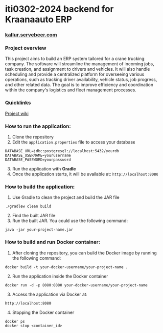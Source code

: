 # iti0302-2024 backend for Kraanaauto ERP

### [kallur.servebeer.com](http://kallur.servebeer.com)

### Project overview

This project aims to build an ERP system tailored for a crane trucking company. The software will streamline the management of incoming jobs, task creation, and assignment to drivers and vehicles. It will also handle scheduling and provide a centralized platform for overseeing various operations, such as tracking driver availability, vehicle status, job progress, and other related data. The goal is to improve efficiency and coordination within the company's logistics and fleet management processes.

### Quicklinks
[Project wiki](https://gitlab.cs.taltech.ee/hegrun/iti0302-2024-project/-/wikis/Project-wiki)


### How to run the application:
1. Clone the repository
2. Edit the `application.properties` file to access your database
```
DATABASE_URL=jdbc:postgresql://localhost:5432/yourdb
DATABASE_USERNAME=yourusername
DATABASE_PASSWORD=yourpassword
```
3. Run the application with **Gradle**
4. Once the application starts, it will be available at: `http://localhost:8080`

### How to build the application:
1. Use Gradle to clean the project and build the JAR file
```
./gradlew clean build
```
2. Find the built JAR file
3. Run the built JAR. You could use the following command:
```
java -jar your-project-name.jar
```

### How to build and run Docker container:
1. After cloning the repository, you can build the Docker image by running the following command:
```
docker build -t your-docker-username/your-project-name .
```
2. Run the application inside the Docker container
```
docker run -d -p 8080:8080 your-docker-username/your-project-name
```
3. Access the application via Docker at:
```
http://localhost:8080
```
4. Stopping the Docker container
```
docker ps
docker stop <container_id>
```
